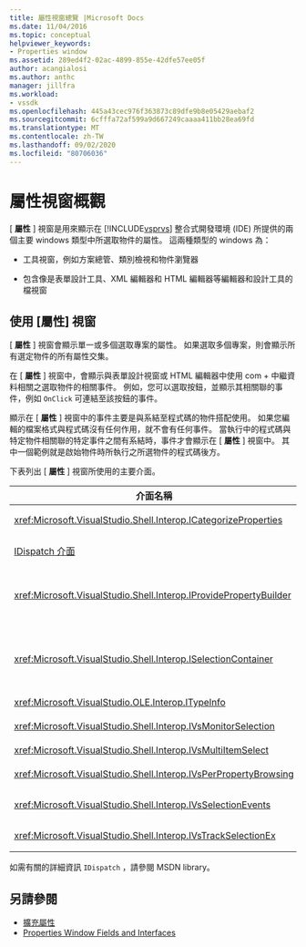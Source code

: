 ```yaml
---
title: 屬性視窗總覽 |Microsoft Docs
ms.date: 11/04/2016
ms.topic: conceptual
helpviewer_keywords:
- Properties window
ms.assetid: 289ed4f2-02ac-4899-855e-42dfe57ee05f
author: acangialosi
ms.author: anthc
manager: jillfra
ms.workload:
- vssdk
ms.openlocfilehash: 445a43cec976f363873c89dfe9b8e05429aebaf2
ms.sourcegitcommit: 6cfffa72af599a9d667249caaaa411bb28ea69fd
ms.translationtype: MT
ms.contentlocale: zh-TW
ms.lasthandoff: 09/02/2020
ms.locfileid: "80706036"
---
```

# <a name="properties-window-overview"></a>屬性視窗概觀
[ **屬性** ] 視窗是用來顯示在 [!INCLUDE[vsprvs](../../code-quality/includes/vsprvs_md.md)] 整合式開發環境 (IDE) 所提供的兩個主要 windows 類型中所選取物件的屬性。 這兩種類型的 windows 為：

- 工具視窗，例如方案總管、類別檢視和物件瀏覽器

- 包含像是表單設計工具、XML 編輯器和 HTML 編輯器等編輯器和設計工具的檔視窗

## <a name="using-the-properties-window"></a>使用 [屬性] 視窗
 [ **屬性** ] 視窗會顯示單一或多個選取專案的屬性。 如果選取多個專案，則會顯示所有選定物件的所有屬性交集。

 在 [ **屬性** ] 視窗中，會顯示與表單設計視窗或 HTML 編輯器中使用 com + 中繼資料相關之選取物件的相關事件。 例如，您可以選取按鈕，並顯示其相關聯的事件，例如 `OnClick` 可連結至該按鈕的事件。

 顯示在 [ **屬性** ] 視窗中的事件主要是與系結至程式碼的物件搭配使用。 如果您編輯的檔案格式與程式碼沒有任何作用，就不會有任何事件。 當執行中的程式碼與特定物件相關聯的特定事件之間有系結時，事件才會顯示在 [ **屬性** ] 視窗中。 其中一個範例就是啟始物件時所執行之所選物件的程式碼後方。

 下表列出 [ **屬性** ] 視窗所使用的主要介面。

|介面名稱|描述|
|--------------------|-----------------|
|<xref:Microsoft.VisualStudio.Shell.Interop.ICategorizeProperties>|將類別清單提供給 [ **屬性** ] 視窗，並將每個屬性對應至類別目錄。|
|[IDispatch 介面](/previous-versions/windows/desktop/api/oaidl/nn-oaidl-idispatch)|將物件的方法和屬性公開給支援自動化的程式設計工具和其他應用程式。|
|<xref:Microsoft.VisualStudio.Shell.Interop.IProvidePropertyBuilder>|提供省略號 ( ... ) 稱為產生器的按鈕，可開啟由物件本身所 *執行的模式* 對話方塊視窗。 當使用者無法在文字欄位中輕鬆輸入值時使用。 例如，它可能用來開啟色彩選擇器，以決定您的 RGB 值。|
|<xref:Microsoft.VisualStudio.Shell.Interop.ISelectionContainer>|提供物件的存取權，這些物件是用來更新 [ **屬性** ] 視窗中顯示的資訊。 <xref:Microsoft.VisualStudio.Shell.Interop.ISelectionContainer> 是由 Vspackage 針對每個視窗所執行，其中包含要顯示之相關屬性的可選取物件。|
|<xref:Microsoft.VisualStudio.OLE.Interop.ITypeInfo>|提供物件類型的相關資訊，例如介面的方法和結構的欄位。|
|<xref:Microsoft.VisualStudio.Shell.Interop.IVsMonitorSelection>|讓 Vspackage 接收選取事件的通知，以及取得目前專案階層、專案、專案值和命令 UI 內容的相關資訊。|
|<xref:Microsoft.VisualStudio.Shell.Interop.IVsMultiItemSelect>|提供可存取多重選取專案的環境。|
|<xref:Microsoft.VisualStudio.Shell.Interop.IVsPerPropertyBrowsing>|用來在 [ **屬性** ] 視窗中顯示的某些屬性上提供當地語系化的名稱。|
|<xref:Microsoft.VisualStudio.Shell.Interop.IVsSelectionEvents>|通知已登錄 Vspackage 目前選取專案、元素值或命令 UI 內容的變更。|
|<xref:Microsoft.VisualStudio.Shell.Interop.IVsTrackSelectionEx>|通知環境目前選取範圍中的變更，並提供與新選項相關之階層和專案資訊的存取權。|

 如需有關的詳細資訊 `IDispatch` ，請參閱 MSDN library。

## <a name="see-also"></a>另請參閱
- [擴充屬性](../../extensibility/internals/extending-properties.md)
- [Properties Window Fields and Interfaces](../../extensibility/internals/properties-window-fields-and-interfaces.md)
